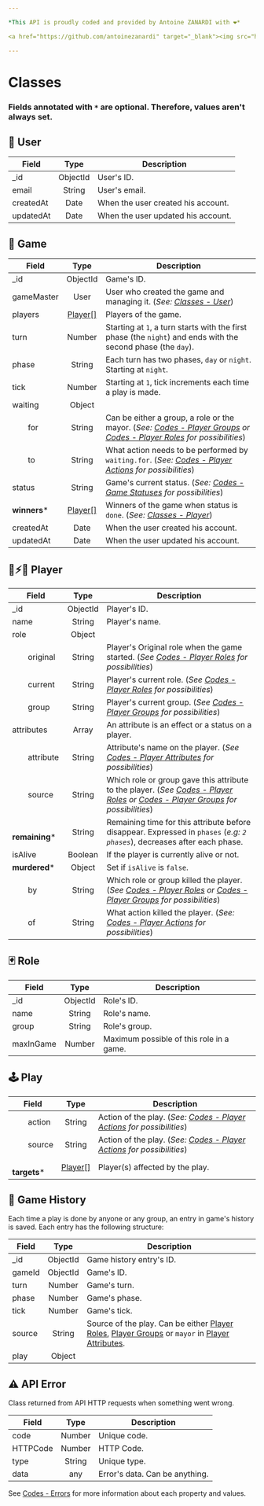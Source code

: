 ```yaml
---

*This API is proudly coded and provided by Antoine ZANARDI with ❤️*

<a href="https://github.com/antoinezanardi" target="_blank"><img src="https://img.shields.io/github/followers/antoinezanardi.svg?style=social&amp;label=Follow%20me%20%3A%29" alt="GitHub followers"/></a>

---
```


# Classes

### Fields annotated with `*` are optional. Therefore, values aren't always set.

## <a id="user-class"></a>👤 User

| Field                | Type     | Description                                                         |
|----------------------|:--------:|---------------------------------------------------------------------|
| _id                  | ObjectId | User's ID.                                                     |
| email                | String   | User's email.                                                     |
| createdAt            | Date     | When the user created his account.                                                     |
| updatedAt            | Date     | When the user updated his account.                                                     |

## <a id="game-class"></a>🎲 Game

| Field                | Type                      | Description                                                         |
|----------------------|:-------------------------:|---------------------------------------------------------------------|
| _id                  | ObjectId                  | Game's ID.                                                     |
| gameMaster           | User                      | User who created the game and managing it. (_See: [Classes - User](#user-class)_)                                                     |
| players              | [Player[]](#player-class) | Players of the game.                                                     |
| turn                 | Number                    | Starting at `1`, a turn starts with the first phase (the `night`) and ends with the second phase (the `day`).                                                    |
| phase                | String                    | Each turn has two phases, `day` or `night`. Starting at `night`.                                                    |
| tick                 | Number                    | Starting at `1`, tick increments each time a play is made.                                                    |
| waiting              | Object                    |                                                |
| &emsp;&emsp;for      | String                    | Can be either a group, a role or the mayor. (_See: [Codes - Player Groups](#player-groups) or [Codes - Player Roles](#player-roles) for possibilities_)                                         |
| &emsp;&emsp;to       | String                    | What action needs to be performed by `waiting.for`. (_See: [Codes - Player Actions](#player-actions) for possibilities_)                                         |
| status               | String                    | Game's current status. (_See: [Codes - Game Statuses](#game-statuses) for possibilities_)                                                |
| **winners***         | [Player[]](#player-class) | Winners of the game when status is `done`. (_See: [Classes - Player](#player-class)_)                                                |
| createdAt            | Date                      | When the user created his account.                                                     |
| updatedAt            | Date                      | When the user updated his account.                                                     |

## <a id="player-class"></a>🐺⚡🧙 ‍Player

| Field                      | Type     | Description                                                         |
|----------------------------|:--------:|---------------------------------------------------------------------|
| _id                        | ObjectId | Player's ID.                                                     |
| name                       | String   | Player's name.                                                     |
| role                       | Object   |                                                      |
| &emsp;&emsp;original       | String   | Player's Original role when the game started. (_See [Codes - Player Roles](#player-roles) for possibilities_)                                                    |
| &emsp;&emsp;current        | String   | Player's current role. (_See [Codes - Player Roles](#player-roles) for possibilities_)                                                    |
| &emsp;&emsp;group          | String   | Player's current group. (_See [Codes - Player Groups](#player-groups) for possibilities_)                                                    |
| attributes                 | Array    | An attribute is an effect or a status on a player.                                                     |
| &emsp;&emsp;attribute      | String   | Attribute's name on the player. (_See [Codes - Player Attributes](#player-attributes) for possibilities_)                                                    |
| &emsp;&emsp;source         | String   | Which role or group gave this attribute to the player. (_See [Codes - Player Roles](#player-roles) or [Codes - Player Groups](#player-groups) for possibilities_)                                                    |
| **&emsp;&emsp;remaining*** | String   | Remaining time for this attribute before disappear. Expressed in `phases` (_e.g: `2 phases`_), decreases after each phase. |
| isAlive                    | Boolean  | If the player is currently alive or not.                                                     |
| **murdered***              | Object   | Set if `isAlive` is `false`.                                                    |
| &emsp;&emsp;by             | String   | Which role or group killed the player. (_See [Codes - Player Roles](#player-roles) or [Codes - Player Groups](#player-groups) for possibilities_)                                                   |
| &emsp;&emsp;of             | String   | What action killed the player. (_See: [Codes - Player Actions](#player-actions) for possibilities_)                                                 |

## <a id="role-class"></a>🃏 Role

| Field                | Type     | Description                                                         |
|----------------------|:--------:|---------------------------------------------------------------------|
| _id                  | ObjectId | Role's ID.                                                     |
| name                 | String   | Role's name.                                                     |
| group                | String   | Role's group.                                                     |
| maxInGame            | Number   | Maximum possible of this role in a game.                                                     |

## <a id="play-class"></a>🕹 Play
| Field                            | Type                      | Description                                                         |
|----------------------------------|:-------------------------:|---------------------------------------------------------------------|
| &emsp;&emsp;action               | String                    | Action of the play. (_See: [Codes - Player Actions](#player-actions) for possibilities_)                                                      |
| &emsp;&emsp;source               | String                    | Action of the play. (_See: [Codes - Player Actions](#player-actions) for possibilities_)                                                      |
| &emsp;&emsp;**targets***         | [Player[]](#player-class) | Player(s) affected by the play.                                                      |

## <a id="game-history-class"></a>📜 Game History

Each time a play is done by anyone or any group, an entry in game's history is saved. Each entry has the following structure:

| Field                            | Type                      | Description                                                         |
|----------------------------------|:-------------------------:|---------------------------------------------------------------------|
| _id                              | ObjectId                  | Game history entry's ID.                                                     |
| gameId                           | ObjectId                  | Game's ID.                                                     |
| turn                             | Number                    | Game's turn.                                                     |
| phase                            | Number                    | Game's phase.                                                     |
| tick                             | Number                    | Game's tick.                                                     |
| source                           | String                    | Source of the play. Can be either [Player Roles](#player-roles), [Player Groups](#player-groups) or `mayor` in [Player Attributes](#player-attributes).                                                     |
| play                             | Object                    |                                                       |



## <a id="error-class"></a>⚠️ API Error

Class returned from API HTTP requests when something went wrong.

| Field                | Type     | Description                                                         |
|----------------------|:--------:|---------------------------------------------------------------------|
| code                 | Number   | Unique code.                                                     |
| HTTPCode             | Number   | HTTP Code.                                                     |
| type                 | String   | Unique type.                                                     |
| data                 | any      | Error's data. Can be anything.                                                     |

See [Codes - Errors](#errors) for more information about each property and values.
